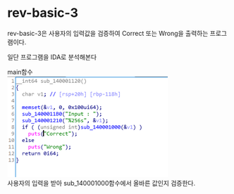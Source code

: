 # rev-basic-3

rev-basic-3은 사용자의 입력값을 검증하여 Correct 또는 Wrong을 출력하는 프로그램이다.

일단 프로그램을 IDA로 분석해본다

main함수   
![image1](./1.PNG)   
사용자의 입력을 받아 sub_140001000함수에서 올바른 값인지 검증한다.



